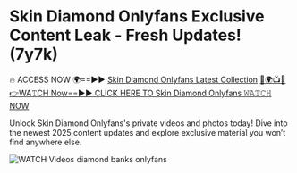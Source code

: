 # Skin Diamond Onlyfans Exclusive Content Leak - Fresh Updates! (7y7k)

🔥 ACCESS NOW 🌍==►► <a href="https://tinyurl.com/3fjeunct" rel="nofollow">Skin Diamond Onlyfans Latest Collection</a></h3>
[🔴🌍📺📱👉WA𝚃CH Now==►► CLICK HERE TO Skin Diamond Onlyfans 𝚆𝙰𝚃𝙲𝙷 NOW](https://tinyurl.com/3fjeunct)

Unlock Skin Diamond Onlyfans's private videos and photos today! Dive into the newest 2025 content updates and explore exclusive material you won’t find anywhere else.


<a href="https://tinyurl.com/3fjeunct" rel="nofollow" data-target="animated-image.originalLink"><img src="https://camo.githubusercontent.com/8a4f000d20f83aca3bf7ec5f350d767afa0574a8a352519fd8cfa583a6f93a33/68747470733a2f2f692e696d6775722e636f6d2f644a486b345a712e676966" alt="WATCH Videos" data-canonical-src="https://i.imgur.com/dJHk4Zq.gif" style="max-width: 100%; display: inline-block;" data-target="animated-image.originalImage"></a>
diamond banks onlyfans